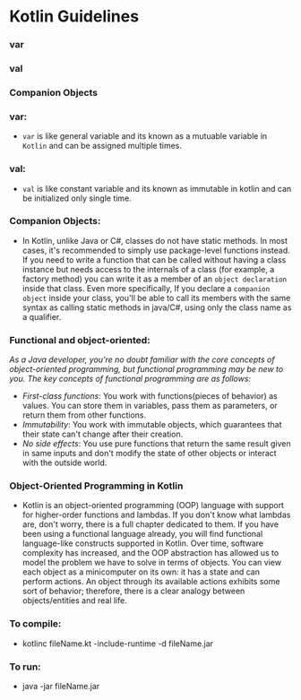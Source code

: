 # Kotlin Guidelines

### var
### val
### Companion Objects

### var:
* `var` is like general variable and its known as a mutuable variable in `Kotlin` and can be assigned multiple times.

### val:
* `val` is like constant variable and its known as immutable in kotlin and can be initialized only single time.

### Companion Objects:
* In Kotlin, unlike Java or C#, classes do not have static methods. In most cases, it's recommended to simply 
  use package-level functions instead.
  If you need to write a function that can be called without having a class instance but needs access to the internals of a class 
  (for example, a factory method) you can write it as a member of an `object declaration` inside that class.
  Even more specifically, If you declare a `companion object` inside your class, you'll be able to call its members with 
  the same syntax as calling static methods in java/C#, using only the class name as a qualifier.

### Functional and object-oriented:

*As a Java developer, you’re no doubt familiar with the core concepts of object-oriented
programming, but functional programming may be new to you. The key concepts of
functional programming are as follows:* 

* *First-class functions*: You work with functions(pieces of behavior) as values. You can store them in variables, 
  pass them as parameters, or return them from other functions.
* *Immutability*: You work with immutable objects, which guarantees that their state can't change after their creation.
* *No side effects*: You use pure functions that return the same result given in same inputs and don't modify the state
  of other objects or interact with the outside world.

### Object-Oriented Programming in Kotlin

* Kotlin is an object-oriented programming (OOP) language with support for higher-order functions and lambdas.
If you don't know what lambdas are, don't worry, there is a full chapter dedicated to them. 
If you have been using a functional language already, you will find functional language-like constructs supported in Kotlin.
Over time, software complexity has increased, and the OOP abstraction has allowed us 
to model the problem we have to solve in terms of objects.
You can view each object as a minicomputer on its own: it has a state and can perform actions.
An object through its available actions exhibits some sort of behavior; 
therefore, there is a clear analogy between objects/entities and real life.

### To compile: 
* kotlinc fileName.kt -include-runtime -d fileName.jar

### To run:
* java -jar fileName.jar

